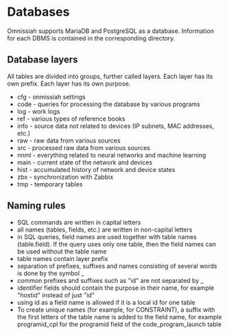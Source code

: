 # Databases
Omnissiah supports MariaDB and PostgreSQL as a database. Information for each DBMS is contained in the corresponding directory.
## Database layers
All tables are divided into groups, further called layers. Each layer has its own prefix. Each layer has its own purpose.
* cfg - onmissiah settings
* code - queries for processing the database by various programs
* log - work logs
* ref - various types of reference books
* info - source data not related to devices (IP subnets, MAC addresses, etc.)
* raw - raw data from various sources
* src - processed raw data from various sources
* nnml - everything related to neural networks and machine learning
* main - current state of the network and devices
* hist - accumulated history of network and device states
* zbx - synchronization with Zabbix
* tmp - temporary tables
## Naming rules
* SQL commands are written in capital letters
* all names (tables, fields, etc.) are written in non-capital letters
* in SQL queries, field names are used together with table names (table.field). If the query uses only one table, then the field names can be used without the table name
* table names contain layer prefix
* separation of prefixes, suffixes and names consisting of several words is done by the symbol _
* common prefixes and suffixes such as "id" are not separated by _
* identifier fields should contain the purpose in their name, for example "hostid" instead of just "id"
* using id as a field name is allowed if it is a local id for one table
* To create unique names (for example, for CONSTRAINT), a suffix with the first letters of the table name is added to the field name, for example programid_cpl for the programid field of the code_program_launch table
